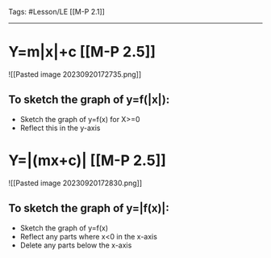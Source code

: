 Tags: #Lesson/LE [[M-P 2.1]]

---

# Y=m|x|+c [[M-P 2.5]]
![[Pasted image 20230920172735.png]]

## To sketch the graph of y=f(|x|):
- Sketch the graph of y=f(x) for X>=0
- Reflect this in the y-axis
# Y=|(mx+c)| [[M-P 2.5]]
![[Pasted image 20230920172830.png]]

## To sketch the graph of y=|f(x)|:
- Sketch the graph of y=f(x)
- Reflect any parts where x<0 in the x-axis
- Delete any parts below the x-axis